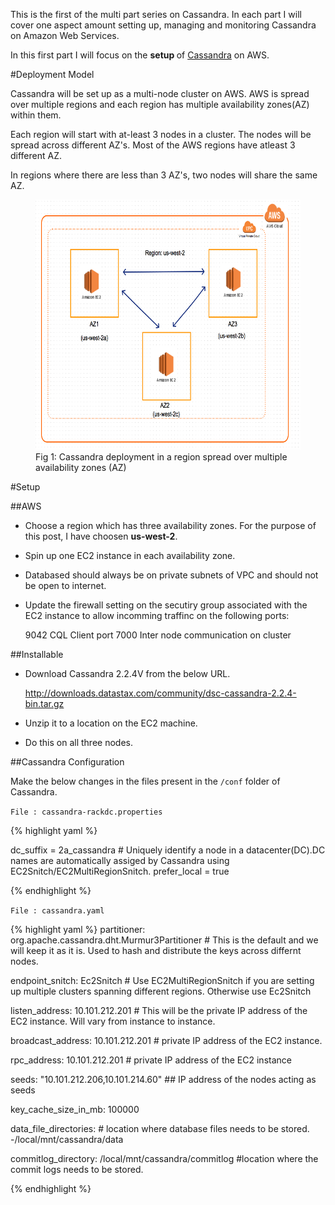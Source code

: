 This is the first of the multi part series on Cassandra. In each part I will cover one aspect amount setting up, managing and monitoring Cassandra on 
Amazon Web Services.


In this first part I will focus on the <b> setup </b> of <a href="http://cassandra.apache.org/">Cassandra</a> on AWS.


#Deployment Model


Cassandra will be set up as a multi-node cluster on AWS. AWS is
spread over multiple regions and each region has multiple availability
zones(AZ) within them.

Each region will start with at-least 3 nodes in a cluster. The nodes will be spread across different AZ's. Most of the AWS regions have atleast 3 different AZ.

In regions where there are less than 3 AZ's, two nodes will share the same AZ.

<figure class="half center">
<img src="/images/cassandra-aws/cassandra-aws-archi.png" height="400px"></img>

<figcaption>Fig 1: Cassandra deployment in a region spread over multiple availability zones (AZ)</figcaption>
</figure>



#Setup


##AWS 

- Choose a region which has three availability zones. For the purpose of this post, I have choosen <b>us-west-2</b>.
- Spin up one EC2 instance in each availability zone.
- Databased should always be on private subnets of VPC and should not be open to internet.
- Update the firewall setting on the secutiry group associated with the EC2 instance to allow incomming traffinc on the following ports:

	9042	CQL Client port
	7000	Inter node communication on cluster

##Installable 

- Download Cassandra 2.2.4V from the below URL.

   http://downloads.datastax.com/community/dsc-cassandra-2.2.4-bin.tar.gz

- Unzip it to a location on the EC2 machine. 
- Do this on all three nodes.


##Cassandra Configuration
 
Make the below changes in the files present in the `/conf` folder of Cassandra.



`File : cassandra-rackdc.properties`

{% highlight yaml %}

dc_suffix = 2a_cassandra   # Uniquely identify a node in a datacenter(DC).DC names are automatically assiged by Cassandra using EC2Snitch/EC2MultiRegionSnitch.
prefer_local = true

{% endhighlight %}




`File : cassandra.yaml`

{% highlight yaml %}
partitioner: org.apache.cassandra.dht.Murmur3Partitioner  # This is the default and we will keep it as it is. Used to hash and distribute the keys across differnt nodes.

endpoint_snitch: Ec2Snitch  # Use EC2MultiRegionSnitch if you are setting up multiple clusters spanning different regions. Otherwise use Ec2Snitch

listen_address: 10.101.212.201  # This will be the private IP address of the EC2 instance. Will vary from instance to instance.

broadcast_address: 10.101.212.201  # private IP address of the EC2 instance.

rpc_address: 10.101.212.201  # private IP address of the EC2 instance

seeds: "10.101.212.206,10.101.214.60"   ## IP address of the nodes acting as seeds

key_cache_size_in_mb: 100000

data_file_directories:   # location where database files needs to be stored. 
   -/local/mnt/cassandra/data
   
commitlog_directory: /local/mnt/cassandra/commitlog  #location where the commit logs needs to be stored.

{% endhighlight %}
